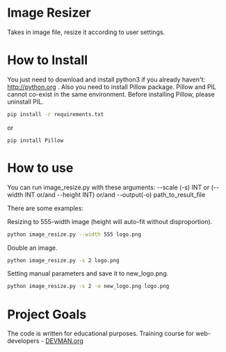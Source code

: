 # Image Resizer

Takes in image file, resize it according to user settings.

# How to Install

You just need to download and install python3 if you already haven't: http://python.org .
Also you need to install Pillow package. Pillow and PIL cannot co-exist in the same environment. Before installing Pillow, please uninstall PIL.

```bash
pip install -r requirements.txt
```
or
```
pip install Pillow
```

# How to use

You can run image_resize.py with these arguments:
--scale (-s) INT or (--width INT or/and --height INT) or/and --output(-o) path_to_result_file 

There are some examples:

Resizing to 555-width image (height will auto-fit without disproportion).
```bash
python image_resize.py --width 555 logo.png
```

Double an image.
```bash
python image_resize.py -s 2 logo.png
```

Setting manual parameters and save it to new_logo.png.
```bash
python image_resize.py -s 2 -o new_logo.png logo.png
```

# Project Goals

The code is written for educational purposes. Training course for web-developers - [DEVMAN.org](https://devman.org)
